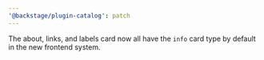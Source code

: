 ```yaml
---
'@backstage/plugin-catalog': patch
---
```


The about, links, and labels card now all have the `info` card type by default in the new frontend system.
